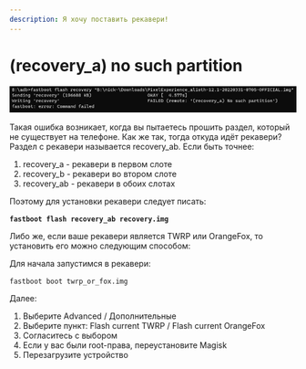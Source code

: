 ```yaml
---
description: Я хочу поставить рекавери!
---
```


# (recovery\_a) no such partition



![Ошибка no such partition](<../.gitbook/assets/image (21).png>)



Такая ошибка возникает, когда вы пытаетесь прошить раздел, который не существует на телефоне. Как же так, тогда откуда идёт рекавери? Раздел с рекавери называется recovery\_ab. Если быть точнее:

1. recovery\_a - рекавери в первом слоте
2. recovery\_b - рекавери во втором слоте
3. recovery\_ab - рекавери в обоих слотах

Поэтому для установки рекавери следует писать:

<pre><code><strong>fastboot flash recovery_ab recovery.img
</strong></code></pre>

Либо же, если ваше рекавери является TWRP или OrangeFox, то установить его можно следующим способом:

Для начала запустимся в рекавери:

```
fastboot boot twrp_or_fox.img
```

Далее:

1. Выберите Advanced / Дополнительные
2. Выберите пункт: Flash current TWRP / Flash current OrangeFox
3. Согласитесь с выбором
4. Если у вас были root-права, переустановите Magisk
5. Перезагрузите устройство
